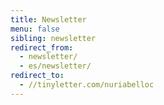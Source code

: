 ```yaml
---
title: Newsletter
menu: false
sibling: newsletter
redirect_from:
  - newsletter/
  - es/newsletter/
redirect_to:
  - //tinyletter.com/nuriabelloc
---
```

